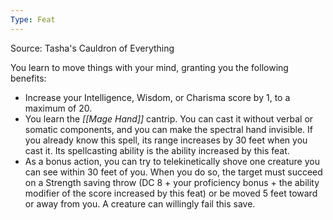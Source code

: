 ```yaml
---
Type: Feat
---
```

Source: Tasha's Cauldron of Everything

You learn to move things with your mind, granting you the following benefits:

- Increase your Intelligence, Wisdom, or Charisma score by 1, to a maximum of 20.
- You learn the _[[Mage Hand]]_ cantrip. You can cast it without verbal or somatic components, and you can make the spectral hand invisible. If you already know this spell, its range increases by 30 feet when you cast it. Its spellcasting ability is the ability increased by this feat.
- As a bonus action, you can try to telekinetically shove one creature you can see within 30 feet of you. When you do so, the target must succeed on a Strength saving throw (DC 8 + your proficiency bonus + the ability modifier of the score increased by this feat) or be moved 5 feet toward or away from you. A creature can willingly fail this save.